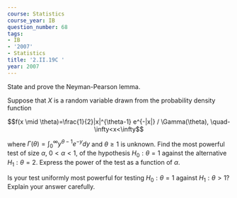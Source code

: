 ```yaml
---
course: Statistics
course_year: IB
question_number: 68
tags:
- IB
- '2007'
- Statistics
title: '2.II.19C '
year: 2007
---
```



State and prove the Neyman-Pearson lemma.

Suppose that $X$ is a random variable drawn from the probability density function

$$f(x \mid \theta)=\frac{1}{2}|x|^{\theta-1} e^{-|x|} / \Gamma(\theta), \quad-\infty<x<\infty$$

where $\Gamma(\theta)=\int_{0}^{\infty} y^{\theta-1} e^{-y} d y$ and $\theta \geqslant 1$ is unknown. Find the most powerful test of size $\alpha$, $0<\alpha<1$, of the hypothesis $H_{0}: \theta=1$ against the alternative $H_{1}: \theta=2$. Express the power of the test as a function of $\alpha$.

Is your test uniformly most powerful for testing $H_{0}: \theta=1$ against $H_{1}: \theta>1 ?$ Explain your answer carefully.